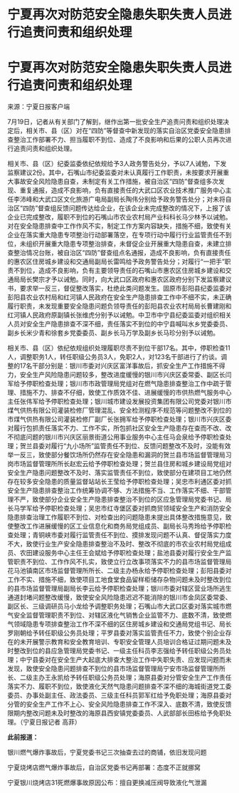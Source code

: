 # 宁夏再次对防范安全隐患失职失责人员进行追责问责和组织处理

# 宁夏再次对防范安全隐患失职失责人员进行追责问责和组织处理

来源：宁夏日报客户端

7月19日，记者从有关部门了解到，继作出第一批安全生产追责问责和组织处理决定后，相关市、县（区）对在“四防”等督查中新发现的落实自治区党委安全隐患排查整治工作部署不力、担当履职不到位、造成了不良影响和后果的公职人员再次进行追责问责和组织处理。

相关市、县（区）纪委监委依纪依规给予3人政务警告处分，予以7人诫勉，下发监察建议2份。其中，石嘴山市纪委监委对未认真履行工作职责，未按要求开展重大事故安全风险隐患自查，未制定有关工作措施，被自治区“四防”督查组多次发现、重复通报，造成不良影响，负有直接责任的大武口区农业技术推广服务中心主任李沛峰和大武口区文化旅游广电局副局长陶伟分别给予政务警告处分；对未将自治区“四防”督查组反馈问题传达给企业，在该企业未完成整改的情况下，上报了该企业已完成整改，履职不到位的石嘴山市农业农村局产业科科长马少林予以诫勉。对在安全隐患排查中工作作风不实，制定工作方案内容缺失，措施不细，致使有关企业在落实重大隐患专项整治行动部署落空，在专项行动中履行行业监管责任不到位，未组织开展重大隐患专项整治排查，未督促企业开展重大隐患自查，未建立排查整治情况台账，被自治区“四防”督查组点名通报，造成不良影响，负有直接责任的惠农区住房城乡建设和交通局副局长雷鸣给予政务警告处分；对履行“一把手”职责不到位，造成不良影响，负有主要领导责任的石嘴山市惠农区住房城乡建设和交通局局长樊宗才予以诫勉。同时，向大武口区政府和惠农区政府分别下发监察建议书，要求举一反三，督促整改落实，杜绝此类问题发生。固原市彭阳县纪委监委对彭阳县农业农村局和红河镇人民政府在安全生产隐患排查工作中不细不实，未正确履行职责，未发现重要安全隐患问题负领导责任的彭阳县农业农村局局长曹建刚和红河镇人民政府原副镇长张维虎分别予以诫勉。中卫市中宁县纪委监委对组织相关人员对安全生产隐患排查不深不细，责任落实不到位的中宁县喊叫水乡党委委员、副乡长米少青和徐套乡党委委员、副乡长马万学及副乡长马珍分别予以诫勉。

相关市、县（区）依纪依规组织处理履职尽责不到位干部17名。其中，停职检查11人，调整职务1人，转任职级公务员3人，免职2人，对123名干部进行了约谈。调整的17名干部分别是：银川市委对兴庆区富洋事故后，抓安全生产工作措施不得力，安全生产风险隐患问题较多，整改进度缓慢的银川市兴庆区委常委、副区长闫军给予停职检查处理；银川市市政管理局党组对在燃气隐患排查整治工作中疏于管理、措施不力、排查不仔细，致使工作质效不佳、进展缓慢的市供热燃气服务中心主任张伟军给予停职检查处理；银川城市建设发展投资集团有限公司党委对银川市煤气供热有限公司灌装检修厂管理混乱、安全检测程序不规范等问题整改不到位的市煤气供热有限公司灌装检修厂副厂长张拥军给予停职检查处理；银川市兴庆区委对履行包抓责任落实不力、工作不实，所包抓社区安全生产隐患存在查而不改、改不彻底问题的银川市兴庆区丽景街道公用事业服务中心主任马会泉给予停职检查处理；贺兰县委对履行“九小场所”监管责任不到位、反馈问题整改不及时，没能有效举一反三，致使部分餐饮场所仍然存在安全隐患和漏洞的贺兰县市场监督管理局习岗市场监督管理所所长赵宏云给予停职检查处理；贺兰县住房和城乡建设局党组对安全生产隐患问题整改不及时、落实监管责任不到位，致使部分在建项目工地仍然存在较多安全隐患的质量监督站站长王莹给予停职检查处理；吴忠市利通区委对抓安全生产隐患排查整治工作统筹协调不够、方法措施不当、工作落实不细、干部管理不严，致使部分企业安全生产隐患排查整治不到位的区应急管理局党委书记、局长马学军给予停职检查处理；吴忠市红寺堡区委对抓商贸领域安全生产和消防安全隐患排查治理工作履职不到位、对检查出的问题隐患未提出具体整改措施意见，致使整改工作进展缓慢的区工业信息化和商务局党组成员、副局长马秀玲给予停职检查处理；青铜峡市委对履行监管责任不到位、摸排发现问题不认真、督促落实力度不大，致使行业生产安全隐患排查整治不及时、整改不彻底的市农业农村局党组成员、农田建设服务中心主任王会斌给予停职检查处理；盐池县委对履行安全生产监管职责不到位、工作作风不扎实，致使立行立改事项落实不力的县市场监督管理局花马池镇南区市场监督管理所所长、二级主办杨永给予停职检查处理；彭阳县委对工作不实、措施不细，致使项目工地食堂食品留样柜储存杂物问题未及时整改到位的县市场监督管理局副局长李云给予停职检查处理；银川市委对辖区营业场所逃生通道封堵问题整改缓慢，致使安全风险隐患迟迟不能消除的银川市金凤区委常委、副区长、三级调研员马小龙给予调整职务处理；石嘴山市大武口区委对落实城市燃气安全监督管理职责不到位、对辖区液化气销售企业监管不力、底数不清，致使燃气领域隐患专项排查整治工作不深不细的区住房城乡建设和交通局党组书记、局长罗刚朝给予转任职级公务员处理；平罗县委对落实监管责任不力，致使个别企业存在的未开展警示教育和安全教育培训、专职安全管理人员培训合格证过期问题未及时整改到位的县应急管理局党委书记、一级主任科员李志强给予转任职级公务员处理；中宁县委对在安全生产大起底大排查大整治工作中失职失责、应发现问题而未发现，致使安全隐患问题排查不到位的县市场监督管理局宁安市场监督管理所所长、二级主办王永凯给予转任职级公务员处理；海原县委对分管安全生产工作责任落实不力、履职不到位，致使液化天然气隐患问题排查不深不细的海城街道党工委委员、办事处副主任、政法委员、三级主任科员郭军红给予免职处理；海原县委对分管的安全生产工作不上心、安全风险隐患排查工作不深入、底数不清，致使反馈限期内整改问题未及时整改的海原县西安镇党委委员、人武部部长田栋给予免职处理。（宁夏日报记者
高菲）

**此前报道：**

银川燃气爆炸事故后，宁夏党委书记三次抽查去过的商铺，依旧发现问题

宁夏烧烤店燃气爆炸事故后，自治区党委书记再部署：态度不正就挪窝

宁夏银川烧烤店31死燃爆事故原因公布：擅自更换减压阀导致液化气泄漏

